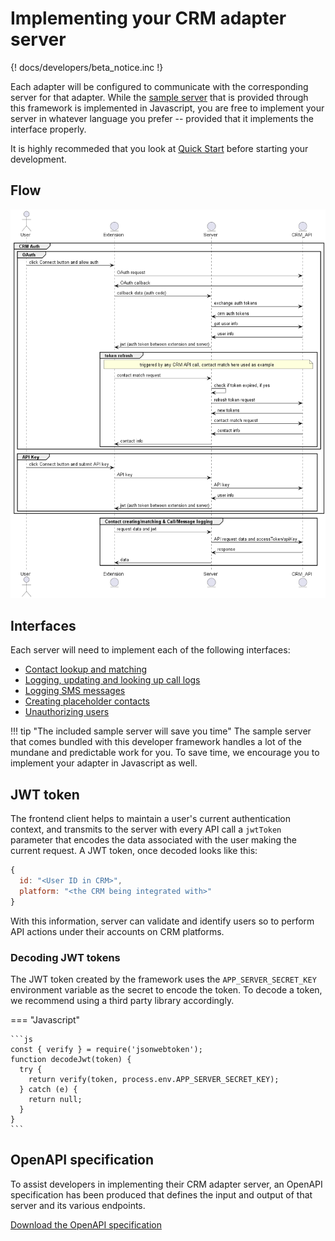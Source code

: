 # Implementing your CRM adapter server

{! docs/developers/beta_notice.inc !}

Each adapter will be configured to communicate with the corresponding server for that adapter. While the [sample server](https://github.com/ringcentral/rc-unified-crm-extension/blob/FrameworkRefactor/src/adapters/testCRM/index.js) that is provided through this framework is implemented in Javascript, you are free to implement your server in whatever language you prefer -- provided that it implements the interface properly. 

It is highly recommeded that you look at [Quick Start](./quick-start.md) before starting your development.

## Flow

![Flow](../img/flow.png)

## Interfaces

Each server will need to implement each of the following interfaces:

* [Contact lookup and matching](contact-matching.md)
* [Logging, updating and looking up call logs](logging-calls.md)
* [Logging SMS messages](logging-sms.md)
* [Creating placeholder contacts](placeholder-contacts.md)
* [Unauthorizing users](unauthorization.md)

!!! tip "The included sample server will save you time"
    The sample server that comes bundled with this developer framework handles a lot of the mundane and predictable work for you. To save time, we encourage you to implement your adapter in Javascript as well. 

## JWT token

The frontend client helps to maintain a user's current authentication context, and transmits to the server with every API call a `jwtToken` parameter that encodes the data associated with the user making the current request. A JWT token, once decoded looks like this:

```js
{
  id: "<User ID in CRM>",
  platform: "<the CRM being integrated with>"
}
```

With this information, server can validate and identify users so to perform API actions under their accounts on CRM platforms. 

### Decoding JWT tokens

The JWT token created by the framework uses the `APP_SERVER_SECRET_KEY` environment variable as the secret to encode the token. To decode a token, we recommend using a third party library accordingly.

=== "Javascript"

    ```js
	const { verify } = require('jsonwebtoken');
    function decodeJwt(token) {
      try {
        return verify(token, process.env.APP_SERVER_SECRET_KEY);
      } catch (e) {
        return null;
      }
    }
    ```

## OpenAPI specification

To assist developers in implementing their CRM adapter server, an OpenAPI specification has been produced that defines the input and output of that server and its various endpoints. 

[Download the OpenAPI specification](openapi.md)



